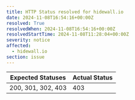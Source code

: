 ```yaml
---
title: HTTP Status resolved for hidewall.io
date: 2024-11-08T16:54:16+00:00Z
resolved: True
resolvedWhen: 2024-11-08T16:54:16+00:00Z
resolvedStartTime: 2024-11-08T11:28:04+00:00Z
severity: notice
affected:
  - hidewall.io
section: issue
---
```


| Expected Statuses | Actual Status  |
|-------------------|----------------|
| 200, 301, 302, 403 | 403 |
